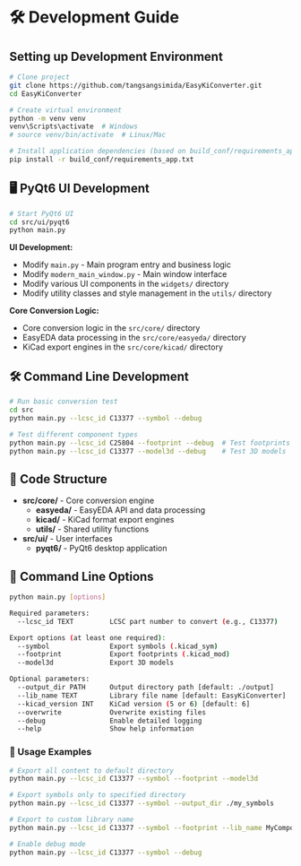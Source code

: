 # 🛠️ Development Guide

## Setting up Development Environment

```bash
# Clone project
git clone https://github.com/tangsangsimida/EasyKiConverter.git
cd EasyKiConverter

# Create virtual environment
python -m venv venv
venv\Scripts\activate  # Windows
# source venv/bin/activate  # Linux/Mac

# Install application dependencies (based on build_conf/requirements_app.txt)
pip install -r build_conf/requirements_app.txt
```

## 🖥️ PyQt6 UI Development

```bash
# Start PyQt6 UI
cd src/ui/pyqt6
python main.py
```

**UI Development:**
- Modify `main.py` - Main program entry and business logic
- Modify `modern_main_window.py` - Main window interface
- Modify various UI components in the `widgets/` directory
- Modify utility classes and style management in the `utils/` directory

**Core Conversion Logic:**
- Core conversion logic in the `src/core/` directory
- EasyEDA data processing in the `src/core/easyeda/` directory
- KiCad export engines in the `src/core/kicad/` directory

## 🛠️ Command Line Development

```bash
# Run basic conversion test
cd src
python main.py --lcsc_id C13377 --symbol --debug

# Test different component types
python main.py --lcsc_id C25804 --footprint --debug  # Test footprints
python main.py --lcsc_id C13377 --model3d --debug    # Test 3D models
```

## 🔧 Code Structure

- **src/core/** - Core conversion engine
  - **easyeda/** - EasyEDA API and data processing
  - **kicad/** - KiCad format export engines
  - **utils/** - Shared utility functions
- **src/ui/** - User interfaces
  - **pyqt6/** - PyQt6 desktop application

## 🔧 Command Line Options

```bash
python main.py [options]

Required parameters:
  --lcsc_id TEXT         LCSC part number to convert (e.g., C13377)

Export options (at least one required):
  --symbol               Export symbols (.kicad_sym)
  --footprint            Export footprints (.kicad_mod)
  --model3d              Export 3D models

Optional parameters:
  --output_dir PATH      Output directory path [default: ./output]
  --lib_name TEXT        Library file name [default: EasyKiConverter]
  --kicad_version INT    KiCad version (5 or 6) [default: 6]
  --overwrite            Overwrite existing files
  --debug                Enable detailed logging
  --help                 Show help information
```

### 📝 Usage Examples

```bash
# Export all content to default directory
python main.py --lcsc_id C13377 --symbol --footprint --model3d

# Export symbols only to specified directory
python main.py --lcsc_id C13377 --symbol --output_dir ./my_symbols

# Export to custom library name
python main.py --lcsc_id C13377 --symbol --footprint --lib_name MyComponents

# Enable debug mode
python main.py --lcsc_id C13377 --symbol --debug
```